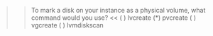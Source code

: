 >> To mark a disk on your instance as a physical volume, what command would you use? <<
( ) lvcreate
(*) pvcreate
( ) vgcreate
( ) lvmdiskscan